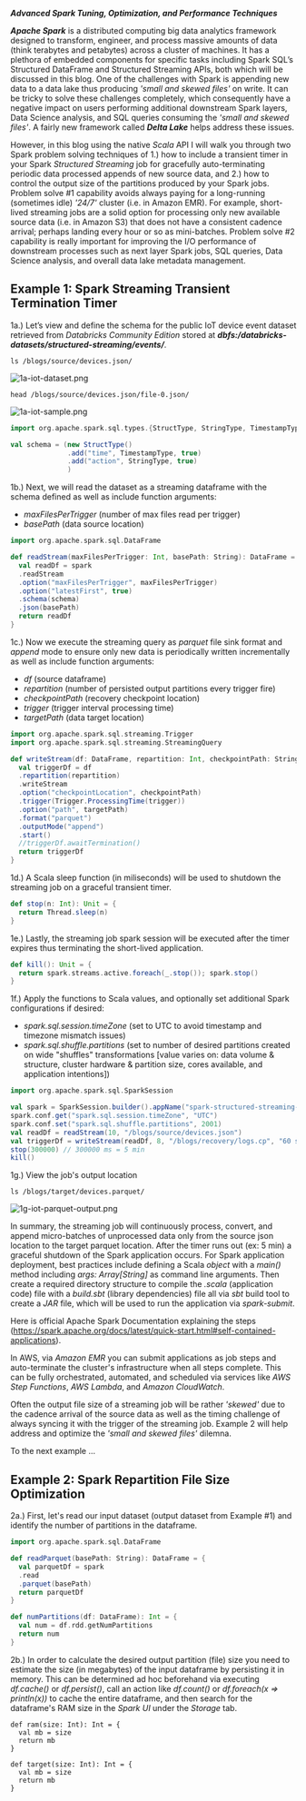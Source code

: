 ***Advanced Spark Tuning, Optimization, and Performance Techniques***

***Apache Spark*** is a distributed computing big data analytics framework designed to transform, engineer, and process massive amounts of data (think terabytes and petabytes) across a cluster of machines.  It has a plethora of embedded components for specific tasks including Spark SQL’s Structured DataFrame and Structured Streaming APIs, both which will be discussed in this blog.  One of the challenges with Spark is appending new data to a data lake thus producing *'small and skewed files'* on write.  It can be tricky to solve these challenges completely, which consequently have a negative impact on users performing additional downstream Spark layers, Data Science analysis, and SQL queries consuming the *'small and skewed files'*.  A fairly new framework called ***Delta Lake*** helps address these issues.

However, in this blog using the native *Scala* API I will walk you through two Spark problem solving techniques of 1.) how to include a transient timer in your Spark *Structured Streaming* job for gracefully auto-terminating periodic data processed appends of new source data, and 2.) how to control the output size of the partitions produced by your Spark jobs.  Problem solve #1 capability avoids always paying for a long-running (sometimes idle) *'24/7'* cluster (i.e. in Amazon EMR).  For example, short-lived streaming jobs are a solid option for processing only new available source data (i.e. in Amazon S3) that does not have a consistent cadence arrival; perhaps landing every hour or so as mini-batches.  Problem solve #2 capability is really important for improving the I/O performance of downstream processes such as next layer Spark jobs, SQL queries, Data Science analysis, and overall data lake metadata management.

## Example 1: Spark Streaming Transient Termination Timer

1a.) Let’s view and define the schema for the public IoT device event dataset retrieved from *Databricks Community Edition* stored at ***dbfs:/databricks-datasets/structured-streaming/events/***.

```ls /blogs/source/devices.json/```

![1a-iot-dataset.png](../master/images/1a-iot-dataset.png)

```head /blogs/source/devices.json/file-0.json/```

![1a-iot-sample.png](../master/images/1a-iot-sample.png)

```scala
import org.apache.spark.sql.types.{StructType, StringType, TimestampType}

val schema = (new StructType()
              .add("time", TimestampType, true)
              .add("action", StringType, true)
              )
```

1b.) Next, we will read the dataset as a streaming dataframe with the schema defined as well as include function arguments:
- *maxFilesPerTrigger* (number of max files read per trigger)
- *basePath* (data source location)

```scala
import org.apache.spark.sql.DataFrame

def readStream(maxFilesPerTrigger: Int, basePath: String): DataFrame = {
  val readDf = spark
  .readStream
  .option("maxFilesPerTrigger", maxFilesPerTrigger)
  .option("latestFirst", true)
  .schema(schema)
  .json(basePath)
  return readDf
}
```

1c.) Now we execute the streaming query as *parquet* file sink format and *append* mode to ensure only new data is periodically written incrementally as well as include function arguments:
- *df* (source dataframe)
- *repartition* (number of persisted output partitions every trigger fire)
- *checkpointPath* (recovery checkpoint location)
- *trigger* (trigger interval processing time)
- *targetPath* (data target location)

```scala
import org.apache.spark.sql.streaming.Trigger
import org.apache.spark.sql.streaming.StreamingQuery

def writeStream(df: DataFrame, repartition: Int, checkpointPath: String, trigger: String, targetPath: String): StreamingQuery = {
  val triggerDf = df
  .repartition(repartition)
  .writeStream
  .option("checkpointLocation", checkpointPath)
  .trigger(Trigger.ProcessingTime(trigger))
  .option("path", targetPath)
  .format("parquet")
  .outputMode("append")
  .start()
  //triggerDf.awaitTermination()
  return triggerDf
}
```

1d.) A Scala sleep function (in miliseconds) will be used to shutdown the streaming job on a graceful transient timer.

```scala
def stop(n: Int): Unit = {
  return Thread.sleep(n)
}
```

1e.)  Lastly, the streaming job spark session will be executed after the timer expires thus terminating the short-lived application.

```scala
def kill(): Unit = {
  return spark.streams.active.foreach(_.stop()); spark.stop()
}
```

1f.) Apply the functions to Scala values, and optionally set additional Spark configurations if desired:
- *spark.sql.session.timeZone* (set to UTC to avoid timestamp and timezone mismatch issues)
- *spark.sql.shuffle.partitions* (set to number of desired partitions created on wide "shuffles" transformations [value varies on: data volume & structure, cluster hardware & partition size, cores available, and application intentions])

```scala
import org.apache.spark.sql.SparkSession

val spark = SparkSession.builder().appName("spark-structured-streaming-transient-app").getOrCreate()
spark.conf.get("spark.sql.session.timeZone", "UTC")
spark.conf.set("spark.sql.shuffle.partitions", 2001)
val readDf = readStream(10, "/blogs/source/devices.json")
val triggerDf = writeStream(readDf, 8, "/blogs/recovery/logs.cp", "60 seconds", "/blogs/target/devices.parquet")
stop(300000) // 300000 ms = 5 min
kill()
```

1g.) View the job's output location

```ls /blogs/target/devices.parquet/```

![1g-iot-parquet-output.png](../master/images/1g-iot-parquet-output.png)

In summary, the streaming job will continuously process, convert, and append micro-batches of unprocessed data only from the source json location to the target parquet location.  After the timer runs out (ex: 5 min) a graceful shutdown of the Spark application occurs.  For Spark application deployment, best practices include defining a Scala *object* with a *main()* method including *args: Array[String]* as command line arguments.  Then create a required directory structure to compile the *.scala* (application code) file with a *build.sbt* (library dependencies) file all via *sbt* build tool to create a *JAR* file, which will be used to run the application via *spark-submit*.

Here is official Apache Spark Documentation explaining the steps (https://spark.apache.org/docs/latest/quick-start.html#self-contained-applications).

In AWS, via *Amazon EMR* you can submit applications as job steps and auto-terminate the cluster's infrastructure when all steps complete.  This can be fully orchestrated, automated, and scheduled via services like *AWS Step Functions*, *AWS Lambda*, and *Amazon CloudWatch*.

Often the output file size of a streaming job will be rather *'skewed'* due to the cadence arrival of the source data as well as the timing challenge of always syncing it with the trigger of the streaming job.  Example 2 will help address and optimize the *'small and skewed files'* dilemna.

To the next example ...

## Example 2: Spark Repartition File Size Optimization

2a.) First, let's read our input dataset (output dataset from Example #1) and identify the number of partitions in the dataframe.

```scala
import org.apache.spark.sql.DataFrame

def readParquet(basePath: String): DataFrame = {
  val parquetDf = spark
  .read
  .parquet(basePath)
  return parquetDf
}

def numPartitions(df: DataFrame): Int = {
  val num = df.rdd.getNumPartitions
  return num
}
```

2b.) In order to calculate the desired output partition (file) size you need to estimate the size (in megabytes) of the input dataframe by persisting it in memory.  This can be determined ad hoc beforehand via executing *df.cache()* or *df.persist()*, call an action like *df.count()* or *df.foreach(x => println(x))* to cache the entire dataframe, and then search for the dataframe's RAM size in the *Spark UI* under the *Storage* tab.

```
def ram(size: Int): Int = {
  val mb = size
  return mb
}

def target(size: Int): Int = {
  val mb = size
  return mb
}
```

